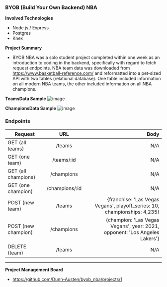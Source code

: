 ### BYOB (Build Your Own Backend) NBA

**Involved Technologies**
- Node.js / Express
- Postgres
- Knex

**Project Summary**
- BYOB NBA was a solo student project completed within one week as an introduction to coding in the backend, specifically with regard to fetch request endpoints. 
NBA team data was downloaded from https://www.basketball-reference.com/ and reformatted into a pet-sized API with two tables (relational database). One table included information on all modern NBA teams, the other included information on all NBA champions.

**TeamsData Sample**
![image](https://user-images.githubusercontent.com/42498559/73634214-e77dd200-461d-11ea-8072-773ed4ed58cd.png)

**ChampionsData Sample**
![image](https://user-images.githubusercontent.com/42498559/73634224-f3699400-461d-11ea-9bc8-7b8ba6859852.png)

### Endpoints

| Request        | URL           | Body |
| ------------- |:-------------:| -----:|
| GET (all teams)      | /teams | N/A |
| GET (one team)     | /teams/:id      |   N/A  |
| GET (all champions) | /champions      |    N/A  |
| GET (one champion) | /champions/:id      |    N/A  |
| POST (new team) | /teams      |   {franchise: 'Las Vegas Vegans', playoff_series: 10, championships: 4,235} |
| POST (new champion) | /champions      |    {champion: 'Las Vegas Vegans', year: 2021, opponent: 'Los Angeles Lakers'} |
| DELETE (team) | /teams      |    N/A |

---


**Project Management Board**
- https://github.com/Dunn-Austen/byob_nba/projects/1
